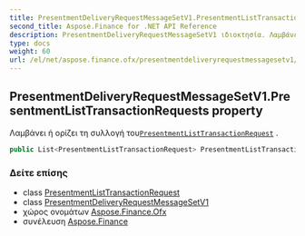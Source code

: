 ```yaml
---
title: PresentmentDeliveryRequestMessageSetV1.PresentmentListTransactionRequests
second_title: Aspose.Finance for .NET API Reference
description: PresentmentDeliveryRequestMessageSetV1 ιδιοκτησία. Λαμβάνει ή ορίζει τη συλλογή τουPresentmentListTransactionRequest .
type: docs
weight: 60
url: /el/net/aspose.finance.ofx/presentmentdeliveryrequestmessagesetv1/presentmentlisttransactionrequests/
---
```

## PresentmentDeliveryRequestMessageSetV1.PresentmentListTransactionRequests property

Λαμβάνει ή ορίζει τη συλλογή του[`PresentmentListTransactionRequest`](../../../aspose.finance.ofx.billerdelivery/presentmentlisttransactionrequest/) .

```csharp
public List<PresentmentListTransactionRequest> PresentmentListTransactionRequests { get; set; }
```

### Δείτε επίσης

* class [PresentmentListTransactionRequest](../../../aspose.finance.ofx.billerdelivery/presentmentlisttransactionrequest/)
* class [PresentmentDeliveryRequestMessageSetV1](../)
* χώρος ονομάτων [Aspose.Finance.Ofx](../../presentmentdeliveryrequestmessagesetv1/)
* συνέλευση [Aspose.Finance](../../../)


